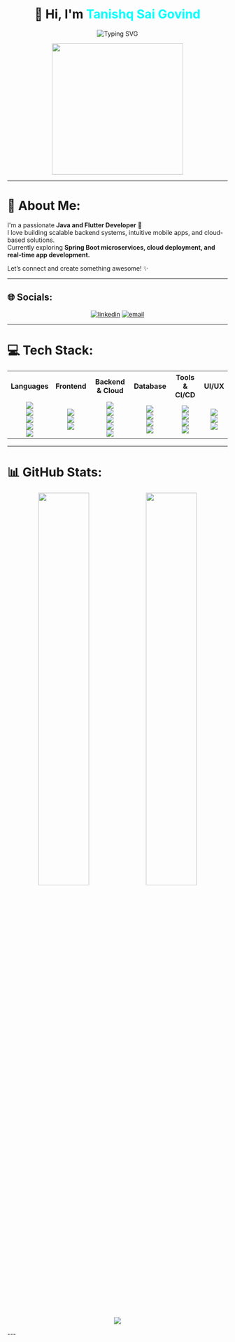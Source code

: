 <h1 align="center">
  👋 Hi, I'm <span style="color:#00FFFF;">Tanishq Sai Govind</span>
</h1>

<p align="center">
  <img src="https://readme-typing-svg.herokuapp.com?font=Fira+Code&size=30&duration=2000&pause=1000&color=00FFFF&center=true&vCenter=true&width=700&lines=Java+%7C+Flutter+Developer;Backend+%7C+Cloud+%7C+Mobile+Enthusiast;Let's+Build+Something+Awesome!" alt="Typing SVG" />
</p>

<p align="center">
  <img src="https://github.com/rudrabarad/Gifs/blob/main/code.gif?raw=true" width="300" />
</p>

---

# 💫 About Me:
I'm a passionate **Java and Flutter Developer** 🚀  
I love building scalable backend systems, intuitive mobile apps, and cloud-based solutions.  
Currently exploring **Spring Boot microservices, cloud deployment, and real-time app development.**

Let’s connect and create something awesome! ✨

---

## 🌐 Socials:
<p align="center">
  <a href="https://linkedin.com/in/tanishq-sai-govind-7a7399259" target="blank"><img src="https://img.shields.io/badge/LinkedIn-%230077B5.svg?style=for-the-badge&logo=linkedin&logoColor=white" alt="linkedin" /></a>
  <a href="mailto:tanishqsaigovind@gmail.com" target="blank"><img src="https://img.shields.io/badge/Email-D14836?style=for-the-badge&logo=gmail&logoColor=white" alt="email" /></a>
</p>

---

# 💻 Tech Stack:

<table align="center">
  <tr>
    <th>Languages</th>
    <th>Frontend</th>
    <th>Backend & Cloud</th>
    <th>Database</th>
    <th>Tools & CI/CD</th>
    <th>UI/UX</th>
  </tr>
  <tr>
    <td align="center">
      <img src="https://img.shields.io/badge/Java-%23ED8B00.svg?style=for-the-badge&logo=openjdk&logoColor=white" /><br>
      <img src="https://img.shields.io/badge/Dart-%230175C2.svg?style=for-the-badge&logo=dart&logoColor=white" /><br>
      <img src="https://img.shields.io/badge/JavaScript-%23323330.svg?style=for-the-badge&logo=javascript&logoColor=%23F7DF1E" /><br>
      <img src="https://img.shields.io/badge/C-%2300599C.svg?style=for-the-badge&logo=c&logoColor=white" /><br>
      <img src="https://img.shields.io/badge/C++-%2300599C.svg?style=for-the-badge&logo=c%2B%2B&logoColor=white" />
    </td>
    <td align="center">
      <img src="https://img.shields.io/badge/HTML5-%23E34F26.svg?style=for-the-badge&logo=html5&logoColor=white" /><br>
      <img src="https://img.shields.io/badge/CSS3-%231572B6.svg?style=for-the-badge&logo=css3&logoColor=white" /><br>
      <img src="https://img.shields.io/badge/Flutter-%2302569B.svg?style=for-the-badge&logo=Flutter&logoColor=white" />
    </td>
    <td align="center">
      <img src="https://img.shields.io/badge/Spring-%236DB33F.svg?style=for-the-badge&logo=spring&logoColor=white" /><br>
      <img src="https://img.shields.io/badge/Node.js-6DA55F.svg?style=for-the-badge&logo=node.js&logoColor=white" /><br>
      <img src="https://img.shields.io/badge/Express.js-%23404d59.svg?style=for-the-badge&logo=express&logoColor=%2361DAFB" /><br>
      <img src="https://img.shields.io/badge/AWS-%23FF9900.svg?style=for-the-badge&logo=amazon-aws&logoColor=white" /><br>
      <img src="https://img.shields.io/badge/Firebase-%23039BE5.svg?style=for-the-badge&logo=firebase" />
    </td>
    <td align="center">
      <img src="https://img.shields.io/badge/MySQL-4479A1.svg?style=for-the-badge&logo=mysql&logoColor=white" /><br>
      <img src="https://img.shields.io/badge/Postgres-%23316192.svg?style=for-the-badge&logo=postgresql&logoColor=white" /><br>
      <img src="https://img.shields.io/badge/MongoDB-%234ea94b.svg?style=for-the-badge&logo=mongodb&logoColor=white" /><br>
      <img src="https://img.shields.io/badge/Redis-%23DD0031.svg?style=for-the-badge&logo=redis&logoColor=white" />
    </td>
    <td align="center">
      <img src="https://img.shields.io/badge/GitHub%20Actions-%232671E5.svg?style=for-the-badge&logo=githubactions&logoColor=white" /><br>
      <img src="https://img.shields.io/badge/Docker-%230db7ed.svg?style=for-the-badge&logo=docker&logoColor=white" /><br>
      <img src="https://img.shields.io/badge/Gradle-02303A.svg?style=for-the-badge&logo=Gradle&logoColor=white" /><br>
      <img src="https://img.shields.io/badge/Apache%20Maven-C71A36.svg?style=for-the-badge&logo=Apache%20Maven&logoColor=white" />
    </td>
    <td align="center">
      <img src="https://img.shields.io/badge/Figma-%23F24E1E.svg?style=for-the-badge&logo=figma&logoColor=white" /><br>
      <img src="https://img.shields.io/badge/Canva-%2300C4CC.svg?style=for-the-badge&logo=Canva&logoColor=white" /><br>
      <img src="https://img.shields.io/badge/Dribbble-EA4C89.svg?style=for-the-badge&logo=dribbble&logoColor=white" />
    </td>
  </tr>
</table>


---

# 📊 GitHub Stats:
<p align="center">
  <img src="https://github-readme-stats.vercel.app/api?username=tanishq-2208&theme=radical&hide_border=false&include_all_commits=true&count_private=true" width="48%" />
  <img src="https://github-readme-streak-stats.herokuapp.com/?user=tanishq-2208&theme=radical&hide_border=false" width="48%" />
</p>

<p align="center">
  <img src="https://github-readme-stats.vercel.app/api/top-langs/?username=tanishq-2208&theme=radical&hide_border=false&include_all_commits=true&count_private=true&layout=compact" />
</p>
---

<!-- Proudly created with GPRM ( https://gprm.itsvg.in ) -->
